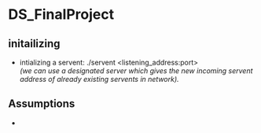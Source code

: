 # DS_FinalProject

## initailizing
- intializing a servent: ./servent <listening_address:port> <address of existing servent> (we can use a designated server which gives the new incoming servent address of already existing servents in network).

## Assumptions
- 